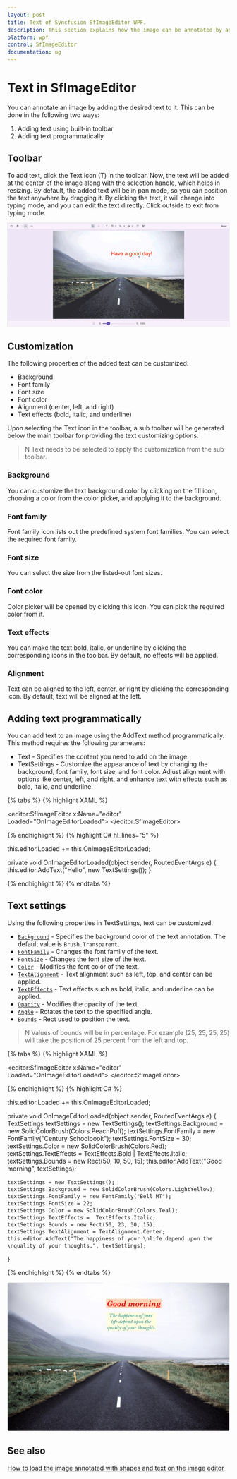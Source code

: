 ```yaml
---
layout: post
title: Text of Syncfusion SfImageEditor WPF.
description: This section explains how the image can be annotated by adding the required text on it and also it can be customized.
platform: wpf
control: SfImageEditor
documentation: ug
---
```


# Text in SfImageEditor

You can annotate an image by adding the desired text to it. This can be done in the following two ways:

1. Adding text using built-in toolbar
2. Adding text programmatically

## Toolbar

To add text, click the Text icon (T) in the toolbar. Now, the text will be added at the center of the image along with the selection handle, which helps in resizing. By default, the added text will be in pan mode, so you can position the text anywhere by dragging it. By clicking the text, it will change into typing mode, and you can edit the text directly. Click outside to exit from typing mode.

![Text-settings-toolbar-in-WPF-ImageEditor](Images/text-setting-toolbar-in-wpf-image-editor.gif)   

## Customization

The following properties of the added text can be customized:

* Background
* Font family
* Font size
* Font color
* Alignment (center, left, and right)
* Text effects (bold, italic, and underline)

Upon selecting the Text icon in the toolbar, a sub toolbar will be generated below the main toolbar for providing the text customizing options. 

>N Text needs to be selected to apply the customization from the sub toolbar.

### Background

You can customize the text background color by clicking on the fill icon, choosing a color from the color picker, and applying it to the background.

### Font family

Font family icon lists out the predefined system font families. You can select the required font family.

### Font size

You can select the size from the listed-out font sizes.

### Font color

Color picker will be opened by clicking this icon. You can pick the required color from it.

### Text effects

You can make the text bold, italic, or underline by clicking the corresponding icons in the toolbar. By default, no effects will be applied.

### Alignment

Text can be aligned to the left, center, or right by clicking the corresponding icon. By default, text will be aligned at the left.

## Adding text programmatically

You can add text to an image using the AddText method programmatically. This method requires the following parameters:

* Text - Specifies the content you need to add on the image.
* TextSettings - Customize the appearance of text by changing the background, font family, font size, and font color. Adjust alignment with options like center, left, and right, and enhance text with effects such as bold, italic, and underline.

{% tabs %} 
{% highlight XAML %} 

<editor:SfImageEditor x:Name="editor"                         
                      Loaded="OnImageEditorLoaded">
</editor:SfImageEditor>

{% endhighlight %}
{% highlight C# hl_lines="5" %}

this.editor.Loaded += this.OnImageEditorLoaded;

private void OnImageEditorLoaded(object sender, RoutedEventArgs e)
{
    this.editor.AddText("Hello", new TextSettings());
}

{% endhighlight %}
{% endtabs %} 

## Text settings

Using the following properties in TextSettings, text can be customized.

* [`Background`](https://help.syncfusion.com/cr/wpf/Syncfusion.UI.Xaml.ImageEditor.TextSettings.html#Syncfusion_UI_Xaml_ImageEditor_TextSettings_Background) - Specifies the background color of the text annotation. The default value is `Brush.Transparent.`
* [`FontFamily`](https://help.syncfusion.com/cr/wpf/Syncfusion.UI.Xaml.ImageEditor.TextSettings.html#Syncfusion_UI_Xaml_ImageEditor_TextSettings_FontFamily) - Changes the font family of the text.
* [`FontSize`](https://help.syncfusion.com/cr/wpf/Syncfusion.UI.Xaml.ImageEditor.TextSettings.html#Syncfusion_UI_Xaml_ImageEditor_TextSettings_FontSize) - Changes the font size of the text.
* [`Color`](https://help.syncfusion.com/cr/wpf/Syncfusion.UI.Xaml.ImageEditor.TextSettings.html#Syncfusion_UI_Xaml_ImageEditor_TextSettings_Color) - Modifies the font color of the text.
* [`TextAlignment`](https://help.syncfusion.com/cr/wpf/Syncfusion.UI.Xaml.ImageEditor.TextSettings.html#Syncfusion_UI_Xaml_ImageEditor_TextSettings_TextAlignment) - Text alignment such as left, top, and center can be applied.
* [`TextEffects`](https://help.syncfusion.com/cr/wpf/Syncfusion.UI.Xaml.ImageEditor.TextSettings.html#Syncfusion_UI_Xaml_ImageEditor_TextSettings_TextEffects) - Text effects such as bold, italic, and underline can be applied.
* [`Opacity`](https://help.syncfusion.com/cr/wpf/Syncfusion.UI.Xaml.ImageEditor.TextSettings.html#Syncfusion_UI_Xaml_ImageEditor_TextSettings_Opacity) - Modifies the opacity of the text.
* [`Angle`](https://help.syncfusion.com/cr/wpf/Syncfusion.UI.Xaml.ImageEditor.TextSettings.html#Syncfusion_UI_Xaml_ImageEditor_TextSettings_Angle) - Rotates the text to the specified angle.
* [`Bounds`](https://help.syncfusion.com/cr/wpf/Syncfusion.UI.Xaml.ImageEditor.TextSettings.html#Syncfusion_UI_Xaml_ImageEditor_TextSettings_Bounds) - Rect used to position the text. 

>N Values of bounds will be in percentage. For example (25, 25, 25, 25) will take the position of 25 percent from the left and top.

{% tabs %} 
{% highlight XAML %}

<editor:SfImageEditor x:Name="editor"                         
                      Loaded="OnImageEditorLoaded">
</editor:SfImageEditor>

{% endhighlight %}
{% highlight C# %} 
       
this.editor.Loaded += this.OnImageEditorLoaded;

private void OnImageEditorLoaded(object sender, RoutedEventArgs e)
{
    TextSettings textSettings = new TextSettings();
    textSettings.Background = new SolidColorBrush(Colors.PeachPuff);
    textSettings.FontFamily = new FontFamily("Century Schoolbook");
    textSettings.FontSize = 30;
    textSettings.Color = new SolidColorBrush(Colors.Red);
    textSettings.TextEffects = TextEffects.Bold | TextEffects.Italic;
    textSettings.Bounds = new Rect(50, 10, 50, 15);
    this.editor.AddText("Good morning", textSettings);

    textSettings = new TextSettings();
    textSettings.Background = new SolidColorBrush(Colors.LightYellow);
    textSettings.FontFamily = new FontFamily("Bell MT");
    textSettings.FontSize = 22;
    textSettings.Color = new SolidColorBrush(Colors.Teal);
    textSettings.TextEffects =  TextEffects.Italic;
    textSettings.Bounds = new Rect(50, 23, 30, 15);
    textSettings.TextAlignment = TextAlignment.Center;
    this.editor.AddText("The happiness of your \nlife depend upon the \nquality of your thoughts.", textSettings);
}

{% endhighlight %}
{% endtabs %} 

![Text-settings-in-WPF-Image-editor](Images/text-settings-in-wpf-image-editor.jpg)   

## See also

[How to load the image annotated with shapes and text on the image editor](https://support.syncfusion.com/kb/article/9825/how-to-load-the-image-annotated-with-shapes-and-text-in-wpf-image-editor)

